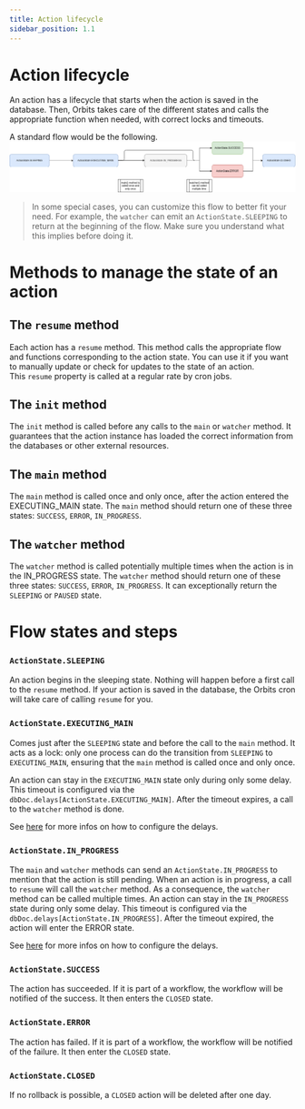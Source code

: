```yaml
---
title: Action lifecycle
sidebar_position: 1.1
---
```

# Action lifecycle

An action has a lifecycle that starts when the action is saved in the database. Then, Orbits takes care of the different states and calls the appropriate function when needed, with correct locks and timeouts.

A standard flow would be the following.  
![standard_flow](./assets/diagramme.png)

> In some special cases, you can customize this flow to better fit your need. For example, the `watcher` can emit an `ActionState.SLEEPING` to return at the beginning of the flow. Make sure you understand what this implies before doing it.

# Methods to manage the state of an action

## The `resume` method

Each action has a `resume` method. This method calls the appropriate flow and functions corresponding to the action state. You can use it if you want to manually update or check for updates to the state of an action.  
This `resume` property is called at a regular rate by cron jobs.

## The `init` method

The `init` method is called before any calls to the `main` or `watcher` method. It guarantees that the action instance has loaded the correct information from the databases or other external resources.

## The `main` method

The `main` method is called once and only once, after the action entered the EXECUTING_MAIN state.
The `main` method should return one of these three states: `SUCCESS`, `ERROR`, `IN_PROGRESS`.

## The `watcher` method

The `watcher` method is called potentially multiple times when the action is in the IN_PROGRESS state.
The `watcher` method should return one of these three states: `SUCCESS`, `ERROR`, `IN_PROGRESS`.
It can exceptionally return the `SLEEPING` or `PAUSED` state.

# Flow states and steps

### `ActionState.SLEEPING`

An action begins in the sleeping state. Nothing will happen before a first call to the `resume` method. If your action is saved in the database, the Orbits cron will take care of calling `resume` for you.

### `ActionState.EXECUTING_MAIN`

Comes just after the `SLEEPING` state and before the call to the `main` method. It acts as a lock: only one process can do the transition from `SLEEPING` to `EXECUTING_MAIN`, ensuring that the `main` method is called once and only once.

An action can stay in the `EXECUTING_MAIN` state only during only some delay. This timeout is configured via the `dbDoc.delays[ActionState.EXECUTING_MAIN]`. After the timeout expires, a call to the `watcher` method is done.

See [here](./action.md#delays) for more infos on how to configure the delays.

### `ActionState.IN_PROGRESS`

The `main` and `watcher` methods can send an `ActionState.IN_PROGRESS` to mention that the action is still pending. When an action is in progress, a call to `resume` will call the `watcher` method. As a consequence, the `watcher` method can be called multiple times.
An action can stay in the `IN_PROGRESS` state during only some delay. This timeout is configured via the `dbDoc.delays[ActionState.IN_PROGRESS]`. After the timeout expired, the action will enter the ERROR state.

See [here](./action.md#delays) for more infos on how to configure the delays.

### `ActionState.SUCCESS`

The action has succeeded. If it is part of a workflow, the workflow will be notified of the success. It then enters the `CLOSED` state.

### `ActionState.ERROR`

The action has failed. If it is part of a workflow, the workflow will be notified of the failure. It then enter the `CLOSED` state.

### `ActionState.CLOSED`

If no rollback is possible, a `CLOSED` action will be deleted after one day.
